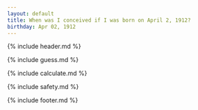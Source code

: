 ```yaml
---
layout: default
title: When was I conceived if I was born on April 2, 1912?
birthday: Apr 02, 1912
---
```


{% include header.md %}

{% include guess.md %}

{% include calculate.md %}

{% include safety.md %}

{% include footer.md %}



